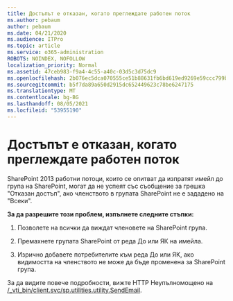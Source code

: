 ```yaml
---
title: Достъпът е отказан, когато преглеждате работен поток
ms.author: pebaum
author: pebaum
ms.date: 04/21/2020
ms.audience: ITPro
ms.topic: article
ms.service: o365-administration
ROBOTS: NOINDEX, NOFOLLOW
localization_priority: Normal
ms.assetid: 47ceb983-f9a4-4c55-a40c-03d5c3d75dc9
ms.openlocfilehash: 2b076ec5dca070555ce51b88631fb6bd619ed9269e59ccc799b23b8b95547c16
ms.sourcegitcommit: b5f7da89a650d2915dc652449623c78be6247175
ms.translationtype: MT
ms.contentlocale: bg-BG
ms.lasthandoff: 08/05/2021
ms.locfileid: "53955190"
---
```

# <a name="access-denied-when-viewing-a-workflow"></a>Достъпът е отказан, когато преглеждате работен поток

SharePoint 2013 работни потоци, които се опитват да изпратят имейл до група на SharePoint, могат да не успеят със съобщение за грешка "Отказан достъп", ако членството в групата SharePoint не е зададено на "Всеки".
  
 **За да разрешите този проблем, изпълнете следните стъпки:**
  
 1. Позволете на всички да виждат членовете на SharePoint група.
  
 2. Премахнете групата SharePoint от реда До или ЯК на имейла.
  
 3. Изрично добавете потребителите към реда До или ЯК, ако видимостта на членството не може да бъде променена за SharePoint група.
  
За да видите повече подробности, вижте HTTP Неупълномощено на [/_vti_bin/client.svc/sp.utilities.utility.SendEmail](https://go.microsoft.com/fwlink/?linkid=2044694&amp;clcid=0x409).
  
